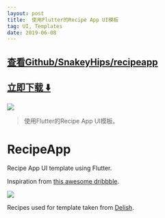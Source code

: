 ```yaml
---
layout: post
title:  使用Flutter的Recipe App UI模板
tag: UI, Templates
date: 2019-06-08
---
```


 

## [查看Github/SnakeyHips/recipeapp](http://github.com/SnakeyHips/recipeapp)
## [立即下载 ️⬇️ ](https://codeload.github.com/SnakeyHips/recipeapp/zip/master) 


 
![](https://flutterawesome.com/content/images/2019/01/RecipeApp.jpg)
 
>
> 使用Flutter的Recipe App UI模板。
>

 
# RecipeApp

Recipe App UI template using Flutter.

Inspiration from [this awesome dribbble](https://dribbble.com/shots/5299031-Recipe-Sharing-Food-Channel). 

![](https://raw.githubusercontent.com/SnakeyHips/recipeapp/master/recipedemo.gif)

Recipes used for template taken from [Delish](https://www.delish.com/).

